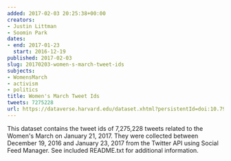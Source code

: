 ```yaml
---
added: 2017-02-03 20:25:38+00:00
creators:
- Justin Littman
- Soomin Park
dates:
- end: 2017-01-23
  start: 2016-12-19
published: 2017-02-03
slug: 20170203-women-s-march-tweet-ids
subjects:
- WomensMarch
- activism
- politics
title: Women's March Tweet Ids
tweets: 7275228
url: https://dataverse.harvard.edu/dataset.xhtml?persistentId=doi:10.7910/DVN/5ZVMOR
---
```


This dataset contains the tweet ids of 7,275,228 tweets related to the Women's March on January 21, 2017.  They were collected between December 19, 2016 and January 23, 2017 from the Twitter API using Social Feed Manager. See included README.txt for additional information.
